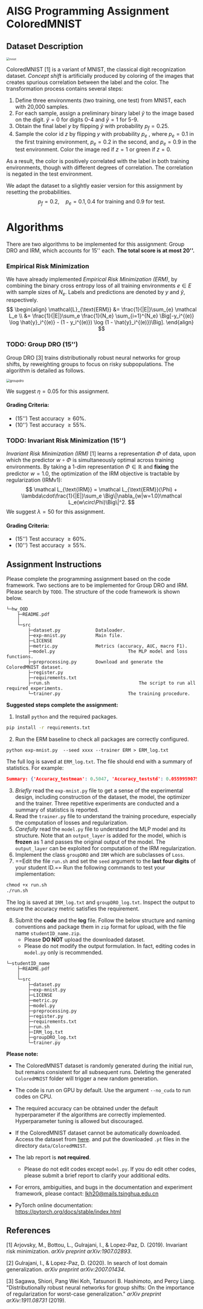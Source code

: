 # AISG Programming Assignment ColoredMNIST

## Dataset Description

<img src="./images/mnist.png" alt="mnist" style="zoom:50%;" />

ColoredMNIST [1] is a variant of MNIST, the classical digit recognization dataset. *Concept shift* is artificially produced by coloring of the images that creates spurious correlation between the label and the color. The transformation process contains several steps:

1. Define three environments (two training, one test) from MNIST, each with 20,000 samples.
2. For each sample, assign a preliminary binary label $\tilde y$ to the image based on the digit. $\tilde y = 0$ for digits 0-4 and $\tilde y = 1$ for 5-9. 
3. Obtain the final label $y$ by flipping $\tilde y$ with probability $p_f=0.25$. 
4. Sample the color id $z$ by flipping $y$ with probability $p_e$ , where $p_e = 0.1$ in the first training environment, $p_e=0.2$ in the second, and $p_e=0.9$ in the test environment. Color the image red if $z = 1$ or green if $z = 0$.

As a result, the color is positively correlated with the label in both training environments, though with different degrees of correlation. The correlation is negated in the test environment.

We adapt the dataset to a slightly easier version for this assignment by resetting the probabilities.
$$
p_f = 0.2, \quad p_e = 0.1, 0.4 \text{ for training and } 0.9 \text{ for test}.
$$

# Algorithms

There are two algorithms to be implemented for this assignment: Group DRO and IRM, which accounts for 15'' each. **The total score is at most 20''.**

### Empirical Risk Minimization

We have already implemented *Empirical Risk Minimization (ERM)*, by combining the binary cross entropy loss of all training environments $e\in E$ with sample sizes of $N_e$. Labels and predictions are denoted by $y$ and $\hat y$, respectively.
$$
\begin{align}
\mathcal{L}_{\text{ERM}} &= \frac{1}{|E|}\sum_{e} \mathcal L_e \\
&= \frac{1}{|E|}\sum_e \frac{1}{N_e} \sum_{i=1}^{N_e} \Big[-y_i^{(e)} \log \hat{y}_i^{(e)} - (1 - y_i^{(e)}) \log (1 - \hat{y}_i^{(e)})\Big].
\end{align}
$$

### TODO: Group DRO (15'')

Group DRO [3] trains distributionally robust neural networks for group shifts, by reweighting groups to focus on risky subpopulations. The algorithm is detailed as follows.

<img src="./images/groupdro.png" alt="groupdro" style="zoom:60%;" />

We suggest $\eta = 0.05$ for this assignment.

#### Grading Criteria:

- (15'') Test accuracy $\geq 60\%$.
- (10'') Test accuracy $\geq 55\%$.

### TODO: Invariant Risk Minimization (15'')

*Invariant Risk Minimization (IRM)* [1] learns a representation $\Phi$ of data, upon which the predictor $w\circ\Phi$ is simultaneously optimal across training environments.  By taking a 1-dim representation $\Phi\in\mathbb R$ and **fixing** the predictor $w=1.0$,  the optimization of the IRM objective is tractable by regularization (IRMv1):
$$
\mathcal L_{\text{IRM}} = \mathcal L_{\text{ERM}}(\Phi) + \lambda\cdot\frac{1}{|E|}\sum_e \Big\|\nabla_{w|w=1.0}\mathcal L_e(w\circ\Phi)\Big\|^2.
$$
We suggest $\lambda = 50$ for this assignment.

#### Grading Criteria:

- (15'') Test accuracy $\geq 60\%$.
- (10'') Test accuracy $\geq 55\%$.

## Assignment Instructions

Please complete the programming assignment based on the code framework. Two sections are to be implemented for Group DRO and IRM. Please search by `TODO`. The structure of the code framework is shown below.

```
└─hw_OOD
    ├─README.pdf
    │           
    └─src
        ├─dataset.py             Dataloader.
        ├─exp-mnist.py           Main file.
        ├─LICENSE
        ├─metric.py              Metrics (accuracy, AUC, macro F1).
        ├─model.py							 The MLP model and loss functions.
        ├─preprocessing.py       Download and generate the ColoredMNIST dataset.
        ├─register.py
        ├─requirements.txt
        ├─run.sh								 The script to run all required experiments.
        └─trainer.py						 The training procedure.
```

**Suggested steps complete the assignment:**

1. Install `python` and the required packages.

```cmd
pip install -r requirements.txt
```

2. Run the ERM baseline to check all packages are correctly configured.

```
python exp-mnist.py  --seed xxxx --trainer ERM > ERM_log.txt
```

The full log is saved at `ERM_log.txt`. The file should end with a summary of statistics. For example:

```json
Summary: {'Accuracy_testmean': 0.5047, 'Accuracy_teststd': 0.05599590758856103, 'AUC_testmean': 0.4348140903478652, 'AUC_teststd': 0.06026994797221927, 'F1_macro_testmean': 0.5034497162692105, 'F1_macro_teststd': 0.056703574819522484}
```

3. *Briefly* read the `exp-mnist.py` file to get a sense of the experimental design, including construction of the dataset, the model, the optimizer and the trainer. Three repetitive experiments are conducted and a summary of statistics is reported.
4. Read the `trainer.py` file to understand the training procedure, especially the computation of losses and regularization.
5. *Carefully* read the `model.py` file to understand the MLP model and its structure. Note that an `output_layer` is added for the model, which is **frozen** as 1 and passes the original output of the model. The  `output_layer` can be exploited for computation of the IRM regularization.
6. Implement the class `groupDRO` and `IRM` which are subclasses of `Loss`.
7. ==Edit the file `run.sh` and set the `seed` argument to the **last four digits** of your student ID.== Run the following commands to test your implementation:

```cmd
chmod +x run.sh
./run.sh
```

The log is saved at `IRM_log.txt` and `groupDRO_log.txt`. Inspect the output to ensure the accuracy metric satisfies the requirement.

8. Submit the **code** and the **log** file. Follow the below structure and naming conventions and package them in `zip` format for upload, with the file name `studentID_name.zip`. 
   - Please **DO NOT** upload the downloaded dataset.
   - Please do not modify the output formulation. In fact, editing codes in `model.py` only is recommended.


```
└─studentID_name
    ├─README.pdf
    │           
    └─src
        ├─dataset.py             
        ├─exp-mnist.py           
        ├─LICENSE
        ├─metric.py              
        ├─model.py							 
        ├─preprocessing.py       
        ├─register.py
        ├─requirements.txt
        ├─run.sh	
        ├─IRM_log.txt
        ├─groupDRO_log.txt
        └─trainer.py
```

**Please note:**

- The ColoredMNIST dataset is randomly generated during the initial run, but remains consistent for all subsequent runs. Deleting the generated `ColoredMNIST` folder will trigger a new random generation.
- The code is run on GPU by default. Use the argument `--no_cuda` to run codes on CPU.
- The required accuracy can be obtained under the default hyperparameter if the algorithms are correctly implemented. Hyperparameter tuning is allowed but discouraged.
- If the ColoredMNIST dataset cannot be automatically downloaded. Access the dataset from [here](https://cloud.tsinghua.edu.cn/d/71f7d5bfba5b463789aa/). and put the downloaded `.pt` files in the directory `data/ColoredMNIST`.
- The lab report is **not required**.
  - Please do not edit codes except `model.py`. If you do edit other codes, please submit a brief report to clarify your additional edits.

- For errors, ambiguities, and bugs in the documentation and experiment framework, please contact: lkh20@mails.tsinghua.edu.cn 
- PyTorch online documentation: https://pytorch.org/docs/stable/index.html

## References

[1] Arjovsky, M., Bottou, L., Gulrajani, I., & Lopez-Paz, D. (2019). Invariant risk minimization. *arXiv preprint arXiv:1907.02893*.

[2] Gulrajani, I., & Lopez-Paz, D. (2020). In search of lost domain generalization. *arXiv preprint arXiv:2007.01434*.

[3] Sagawa, Shiori, Pang Wei Koh, Tatsunori B. Hashimoto, and Percy Liang. "Distributionally robust neural networks for group shifts: On the importance of regularization for worst-case generalization." *arXiv preprint arXiv:1911.08731* (2019).

